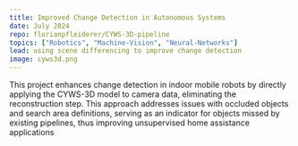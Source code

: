 ```yaml
---
title: Improved Change Detection in Autonomous Systems
date: July 2024
repo: florianpfleiderer/CYWS-3D-pipeline
topics: ["Robotics", "Machine-Vision", "Neural-Networks"]
lead: using scene differencing to improve change detection
image: cyws3d.png
---
```


This project enhances change detection in indoor mobile robots by directly applying
the CYWS-3D model to camera data, eliminating the reconstruction step. This
approach addresses issues with occluded objects and search area definitions,
serving as an indicator for objects missed by existing pipelines, thus improving
unsupervised home assistance applications
